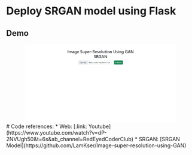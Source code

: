 # Deploy SRGAN model using Flask
## Demo
<div align="center">
  <img src="/test_images/Test_web_1.png" width="80%" height="80%"">
</div>
# Code references:
* Web: [:link: Youtube](https://www.youtube.com/watch?v=dP-2NVUgh50&t=6s&ab_channel=RedEyedCoderClub)
* SRGAN: [SRGAN Model](https://github.com/LamKser/Image-super-resolution-using-GAN)
